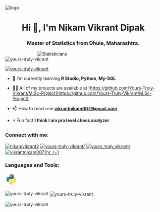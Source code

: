![logo](https://avatars.githubusercontent.com/u/109059561?v=4)
<h1 align="center">Hi 👋, I'm Nikam Vikrant Dipak</h1>
<h3 align="center">Master of Statistics from Dhule, Maharashtra.</h3>
<img align="right" alt="Statisticians" width="400", src="https://cdn.dribbble.com/users/251013/screenshots/1811500/media/150d8630871957660aad36cc945e3409.gif">
<p align="left"> <img src="https://komarev.com/ghpvc/?username=yours-truly-vikrant&label=Profile%20views&color=0e75b6&style=flat" alt="yours-truly-vikrant" /> </p>

<p align="left"> <a href="https://github.com/ryo-ma/github-profile-trophy"><img src="https://github-profile-trophy.vercel.app/?username=yours-truly-vikrant" alt="yours-truly-vikrant" /></a> </p>

- 🌱 I’m currently learning **R Studio, Python, My-SQL**

- 👨‍💻 All of my projects are available at [https://github.com/Yours-Truly-Vikrant/M.Sc-Project](https://github.com/Yours-Truly-Vikrant/M.Sc-Project)

- 📫 How to reach me **vikrantnikam007@gmail.com**

- ⚡ Fun fact **I think I am pro level chess analyzer**

<h3 align="left">Connect with me:</h3>
<p align="left">
<a href="https://twitter.com/nikamvikrant2" target="blank"><img align="center" src="https://raw.githubusercontent.com/rahuldkjain/github-profile-readme-generator/master/src/images/icons/Social/twitter.svg" alt="nikamvikrant2" height="30" width="40" /></a>
<a href="https://linkedin.com/in/yours-truly-vikrant/" target="blank"><img align="center" src="https://raw.githubusercontent.com/rahuldkjain/github-profile-readme-generator/master/src/images/icons/Social/linked-in-alt.svg" alt="yours-truly-vikrant/" height="30" width="40" /></a>
<a href="https://instagram.com/yours_truly_vikrant/" target="blank"><img align="center" src="https://raw.githubusercontent.com/rahuldkjain/github-profile-readme-generator/master/src/images/icons/Social/instagram.svg" alt="yours_truly_vikrant/" height="30" width="40" /></a>
<a href="https://www.hackerrank.com/vikrantnikam007?hr_r=1" target="blank"><img align="center" src="https://raw.githubusercontent.com/rahuldkjain/github-profile-readme-generator/master/src/images/icons/Social/hackerrank.svg" alt="vikrantnikam007?hr_r=1" height="30" width="40" /></a>
</p>

<h3 align="left">Languages and Tools:</h3>
<p align="left"> <a href="https://www.python.org" target="_blank" rel="noreferrer"> <img src="https://raw.githubusercontent.com/devicons/devicon/master/icons/python/python-original.svg" alt="python" width="40" height="40"/> </a> </p>

<p><img align="left" src="https://github-readme-stats.vercel.app/api/top-langs?username=yours-truly-vikrant&show_icons=true&locale=en&layout=compact" alt="yours-truly-vikrant" /></p>

<p>&nbsp;<img align="center" src="https://github-readme-stats.vercel.app/api?username=yours-truly-vikrant&show_icons=true&locale=en" alt="yours-truly-vikrant" /></p>

<p><img align="center" src="https://github-readme-streak-stats.herokuapp.com/?user=yours-truly-vikrant&" alt="yours-truly-vikrant" /></p>
